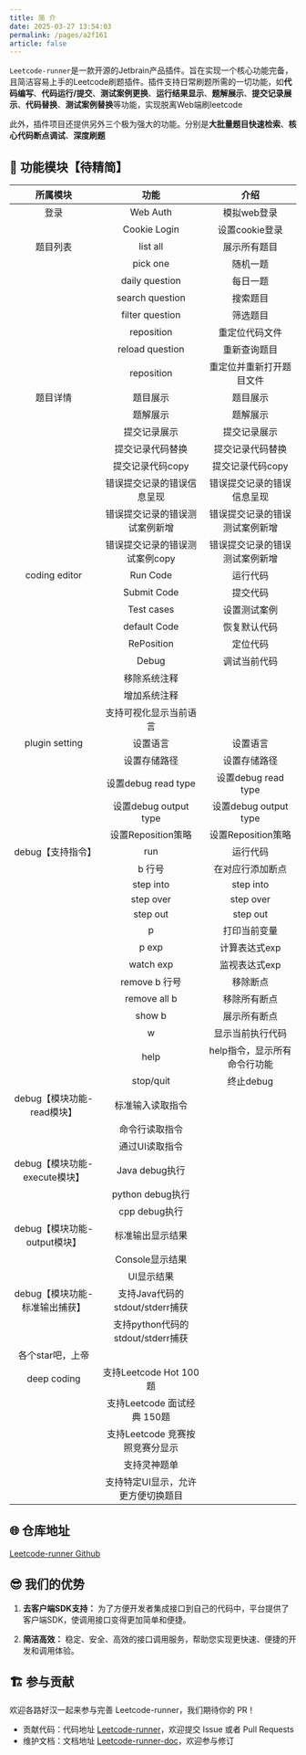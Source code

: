 ```yaml
---
title: 简 介
date: 2025-03-27 13:54:03
permalink: /pages/a2f161
article: false
---
```


`Leetcode-runner`是一款开源的Jetbrain产品插件。旨在实现一个核心功能完备，且简洁容易上手的Leetcode刷题插件。插件支持日常刷题所需的一切功能，如**代码编写**、**代码运行/提交**、**测试案例更换**、**运行结果显示**、**题解展示**、**提交记录展示**、**代码替换**、**测试案例替换**等功能，实现脱离Web端刷leetcode

此外，插件项目还提供另外三个极为强大的功能。分别是**大批量题目快速检索**、**核心代码断点调试**、**深度刷题**


## 📖 功能模块【待精简】

| 所属模块| 功能| 介绍  |
| :---: | :---: | :---: |
| 登录                           | Web Auth                           | 模拟web登录                    |
|                                | Cookie Login                       | 设置cookie登录                 |
| 题目列表                       | list all                           | 展示所有题目                   |
|                                | pick one                           | 随机一题                       |
|                                | daily question                     | 每日一题                       |
|                                | search question                    | 搜索题目                       |
|                                | filter question                    | 筛选题目                       |
|                                | reposition                         | 重定位代码文件                 |
|                                | reload question                    | 重新查询题目                   |
|                                | reposition                         | 重定位并重新打开题目文件       |
| 题目详情                       | 题目展示                           | 题目展示                       |
|                                | 题解展示                           | 题解展示                       |
|                                | 提交记录展示                       | 提交记录展示                   |
|                                | 提交记录代码替换                   | 提交记录代码替换               |
|                                | 提交记录代码copy                   | 提交记录代码copy               |
|                                | 错误提交记录的错误信息呈现         | 错误提交记录的错误信息呈现     |
|                                | 错误提交记录的错误测试案例新增     | 错误提交记录的错误测试案例新增 |
|                                | 错误提交记录的错误测试案例copy     | 错误提交记录的错误测试案例新增 |
| coding editor                  | Run Code                           | 运行代码                       |
|                                | Submit Code                        | 提交代码                       |
|                                | Test cases                         | 设置测试案例                   |
|                                | default Code                       | 恢复默认代码                   |
|                                | RePosition                         | 定位代码                       |
|                                | Debug                              | 调试当前代码                   |
|                                | 移除系统注释                       |                                |
|                                | 增加系统注释                       |                                |
|                                | 支持可视化显示当前语言             |                                |
| plugin setting                 | 设置语言                           | 设置语言                       |
|                                | 设置存储路径                       | 设置存储路径                   |
|                                | 设置debug read type                | 设置debug read type            |
|                                | 设置debug output type              | 设置debug output type          |
|                                | 设置Reposition策略                 | 设置Reposition策略             |
| debug【支持指令】              | run                                | 运行代码                       |
|                                | b 行号                             | 在对应行添加断点               |
|                                | step into                          | step into                      |
|                                | step over                          | step over                      |
|                                | step out                           | step out                       |
|                                | p                                  | 打印当前变量                   |
|                                | p exp                              | 计算表达式exp                  |
|                                | watch exp                          | 监视表达式exp                  |
|                                | remove b 行号                      | 移除断点                       |
|                                | remove all b                       | 移除所有断点                   |
|                                | show b                             | 展示所有断点                   |
|                                | w                                  | 显示当前执行代码               |
|                                | help                               | help指令，显示所有命令行功能   |
|                                | stop/quit                          | 终止debug                      |
| debug【模块功能-read模块】     | 标准输入读取指令                   |                                |
|                                | 命令行读取指令                     |                                |
|                                | 通过UI读取指令                     |                                |
| debug【模块功能-execute模块】  | Java debug执行                     |                                |
|                                | python debug执行                   |                                |
|                                | cpp debug执行                      |                                |
| debug【模块功能-output模块】   | 标准输出显示结果                   |                                |
|                                | Console显示结果                    |                                |
|                                | UI显示结果                         |                                |
| debug【模块功能-标准输出捕获】 | 支持Java代码的stdout/stderr捕获    |                                |
|                                | 支持python代码的stdout/stderr捕获  |                                |
| 各个star吧，上帝               |                                    |                                |
| deep coding                    | 支持Leetcode Hot 100题             |                                |
|                                | 支持Leetcode 面试经典 150题        |                                |
|                                | 支持Leetcode 竞赛按照竞赛分显示    |                                |
|                                | 支持灵神题单                       |                                |
|                                | 支持特定UI显示，允许更方便切换题目 |                                |


## 🌐 仓库地址

[Leetcode-runner Github](https://github.com/xuhuafeifei/leetcode-runner)

## 😎 我们的优势

1. **去客户端SDK支持：** 为了方便开发者集成接口到自己的代码中，平台提供了客户端SDK，使调用接口变得更加简单和便捷。

2. **简洁高效：** 稳定、安全、高效的接口调用服务，帮助您实现更快速、便捷的开发和调用体验。

## 🏗️ 参与贡献

欢迎各路好汉一起来参与完善 Leetcode-runner，我们期待你的 PR！

- 贡献代码：代码地址 [Leetcode-runner](https://github.com/xuhuafeifei/leetcode-runner)，欢迎提交 Issue 或者 Pull Requests
- 维护文档：文档地址 [Leetcode-runner-doc](https://github.com/itxaiohanglover/leetcode-runner-doc)，欢迎参与修订